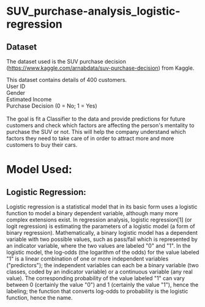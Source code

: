 # SUV_purchase-analysis_logistic-regression

## Dataset
The dataset used is the SUV purchase decision (https://www.kaggle.com/arnabdata/suv-purchase-decision) from Kaggle.

This dataset contains details of 400 customers.<br>
User ID<br>
Gender<br>
Estimated Income<br>
Purchase Decision (0 = No; 1 = Yes)<br><br>
The goal is fit a Classifier to the data and provide predictions for future customers and check which factors are affecting the person's mentality to purchase the SUV or not.
This will help the company understand which factors they need to take care of in order to attract more and more customers to buy their cars.

# Model Used: <br>
## Logistic Regression:<br>
Logistic regression is a statistical model that in its basic form uses a logistic function to model a binary dependent variable, although many more complex extensions exist. In regression analysis, logistic regression[1] (or logit regression) is estimating the parameters of a logistic model (a form of binary regression). Mathematically, a binary logistic model has a dependent variable with two possible values, such as pass/fail which is represented by an indicator variable, where the two values are labeled "0" and "1". In the logistic model, the log-odds (the logarithm of the odds) for the value labeled "1" is a linear combination of one or more independent variables ("predictors"); the independent variables can each be a binary variable (two classes, coded by an indicator variable) or a continuous variable (any real value). The corresponding probability of the value labeled "1" can vary between 0 (certainly the value "0") and 1 (certainly the value "1"), hence the labeling; the function that converts log-odds to probability is the logistic function, hence the name.
